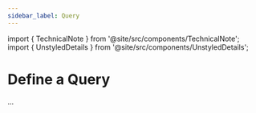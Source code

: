 ```yaml
---
sidebar_label: Query
---
```

import { TechnicalNote } from '@site/src/components/TechnicalNote';
import { UnstyledDetails } from '@site/src/components/UnstyledDetails';

# Define a Query
...

